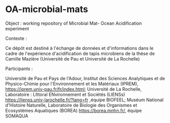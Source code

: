 # OA-microbial-mats

Object : working repository of Microbial Mat- Ocean Acidification experiment

Contexte :

Ce dépôt est destiné à l'échange de données et d'informations dans le cadre de l'expérience d'acidification de tapis microbiens de la thèse de Camille Mazière (Université de Pau et Université de La Rochelle)

Participants : 

Université de Pau et Pays de l'Adour, Institut des Sciences Analytiques et de Physico-Chimie pour l'Environnement et les Matériaux (IPREM), https://iprem.univ-pau.fr/fr/index.html; 
Université de La Rochelle, Laboratoire : LIttoral ENvironnement et Sociétés (LIENSs) https://lienss.univ-larochelle.fr/?lang=fr ,équipe BIOFEEL; 
Muséum National d'Histoire Naturelle, Laboratoire de Biologie des Organismes et Ecosystèmes Aquatiques (BOREA) https://borea.mnhn.fr/, équipe SOMAQUA 
